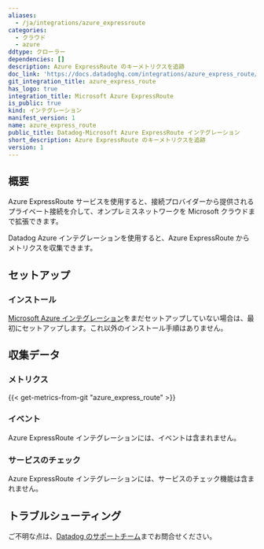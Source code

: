 ```yaml
---
aliases:
  - /ja/integrations/azure_expressroute
categories:
  - クラウド
  - azure
ddtype: クローラー
dependencies: []
description: Azure ExpressRoute のキーメトリクスを追跡
doc_link: 'https://docs.datadoghq.com/integrations/azure_express_route/'
git_integration_title: azure_express_route
has_logo: true
integration_title: Microsoft Azure ExpressRoute
is_public: true
kind: インテグレーション
manifest_version: 1
name: azure_express_route
public_title: Datadog-Microsoft Azure ExpressRoute インテグレーション
short_description: Azure ExpressRoute のキーメトリクスを追跡
version: 1
---
```

## 概要

Azure ExpressRoute サービスを使用すると、接続プロバイダーから提供されるプライベート接続を介して、オンプレミスネットワークを Microsoft クラウドまで拡張できます。

Datadog Azure インテグレーションを使用すると、Azure ExpressRoute からメトリクスを収集できます。

## セットアップ
### インストール

[Microsoft Azure インテグレーション][1]をまだセットアップしていない場合は、最初にセットアップします。これ以外のインストール手順はありません。

## 収集データ
### メトリクス
{{< get-metrics-from-git "azure_express_route" >}}


### イベント
Azure ExpressRoute インテグレーションには、イベントは含まれません。

### サービスのチェック
Azure ExpressRoute インテグレーションには、サービスのチェック機能は含まれません。

## トラブルシューティング
ご不明な点は、[Datadog のサポートチーム][3]までお問合せください。

[1]: https://docs.datadoghq.com/ja/integrations/azure/
[2]: https://github.com/DataDog/dogweb/blob/prod/integration/azure_express_route/azure_express_route_metadata.csv
[3]: https://docs.datadoghq.com/ja/help/



